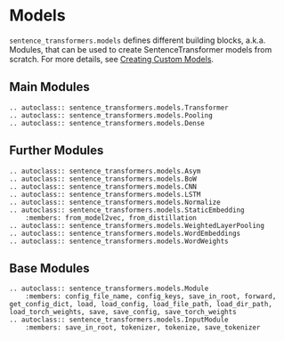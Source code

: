 # Models
`sentence_transformers.models` defines different building blocks, a.k.a. Modules, that can be used to create SentenceTransformer models from scratch. For more details, see [Creating Custom Models](../../sentence_transformer/usage/custom_models.rst).

## Main Modules
```{eval-rst}
.. autoclass:: sentence_transformers.models.Transformer
.. autoclass:: sentence_transformers.models.Pooling
.. autoclass:: sentence_transformers.models.Dense
```

## Further Modules
```{eval-rst}
.. autoclass:: sentence_transformers.models.Asym
.. autoclass:: sentence_transformers.models.BoW
.. autoclass:: sentence_transformers.models.CNN
.. autoclass:: sentence_transformers.models.LSTM
.. autoclass:: sentence_transformers.models.Normalize
.. autoclass:: sentence_transformers.models.StaticEmbedding
    :members: from_model2vec, from_distillation
.. autoclass:: sentence_transformers.models.WeightedLayerPooling
.. autoclass:: sentence_transformers.models.WordEmbeddings
.. autoclass:: sentence_transformers.models.WordWeights
```

## Base Modules
```{eval-rst}
.. autoclass:: sentence_transformers.models.Module
    :members: config_file_name, config_keys, save_in_root, forward, get_config_dict, load, load_config, load_file_path, load_dir_path, load_torch_weights, save, save_config, save_torch_weights
.. autoclass:: sentence_transformers.models.InputModule
    :members: save_in_root, tokenizer, tokenize, save_tokenizer
```